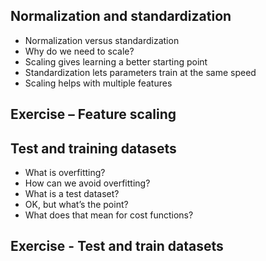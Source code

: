 ## Normalization and standardization
  - Normalization versus standardization
  - Why do we need to scale?
  - Scaling gives learning a better starting point
  - Standardization lets parameters train at the same speed
  - Scaling helps with multiple features
## Exercise – Feature scaling
## Test and training datasets
  - What is overfitting?
  - How can we avoid overfitting?
  - What is a test dataset?
  - OK, but what’s the point?
  - What does that mean for cost functions?
## Exercise - Test and train datasets
